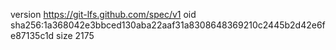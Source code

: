 version https://git-lfs.github.com/spec/v1
oid sha256:1a368042e3bbced130aba22aaf31a8308648369210c2445b2d42e6fe87135c1d
size 2175
